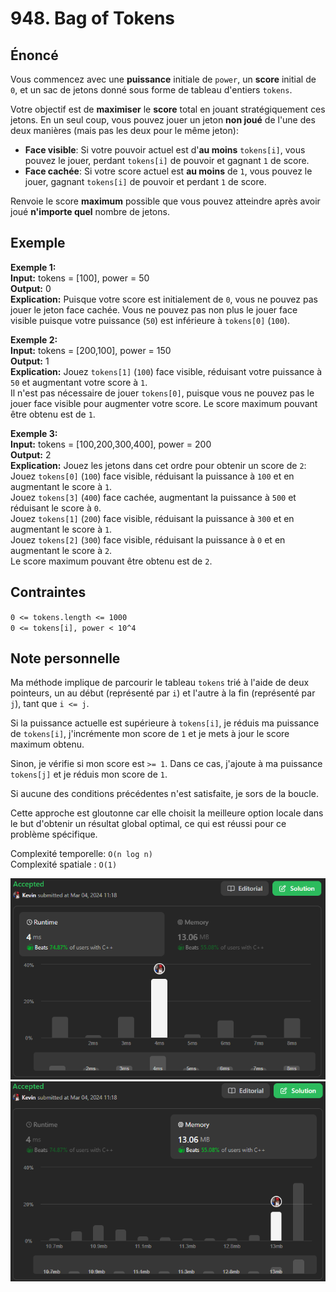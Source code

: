 # 948. Bag of Tokens

## Énoncé

Vous commencez avec une **puissance** initiale de `power`, un **score** initial de `0`, et un sac de jetons donné sous forme de tableau d'entiers `tokens`.

Votre objectif est de **maximiser** le **score** total en jouant stratégiquement ces jetons. En un seul coup, vous pouvez jouer un jeton **non joué** de l'une des deux manières (mais pas les deux pour le même jeton):

- **Face visible**: Si votre pouvoir actuel est d'**au moins** `tokens[i]`, vous pouvez le jouer, perdant `tokens[i]` de pouvoir et gagnant `1` de score.
- **Face cachée**: Si votre score actuel est **au moins** de `1`, vous pouvez le jouer, gagnant `tokens[i]` de pouvoir et perdant `1` de score.

Renvoie le score **maximum** possible que vous pouvez atteindre après avoir joué **n'importe quel** nombre de jetons.

## Exemple

**Exemple 1:**  
**Input:** tokens = [100], power = 50  
**Output:** 0  
**Explication:** Puisque votre score est initialement de `0`, vous ne pouvez pas jouer le jeton face cachée. Vous ne pouvez pas non plus le jouer face visible puisque votre puissance (`50`) est inférieure à `tokens[0]` (`100`).

**Exemple 2:**  
**Input:** tokens = [200,100], power = 150  
**Output:** 1  
**Explication:** Jouez `tokens[1]` (`100`) face visible, réduisant votre puissance à `50` et augmentant votre score à `1`.  
Il n'est pas nécessaire de jouer `tokens[0]`, puisque vous ne pouvez pas le jouer face visible pour augmenter votre score. Le score maximum pouvant être obtenu est de `1`.

**Exemple 3:**  
**Input:** tokens = [100,200,300,400], power = 200  
**Output:** 2  
**Explication:** Jouez les jetons dans cet ordre pour obtenir un score de `2`:  
Jouez `tokens[0]` (`100`) face visible, réduisant la puissance à `100` et en augmentant le score à `1`.  
Jouez `tokens[3]` (`400`) face cachée, augmentant la puissance à `500` et réduisant le score à `0`.  
Jouez `tokens[1]` (`200`) face visible, réduisant la puissance à `300` et en augmentant le score à `1`.  
Jouez `tokens[2]` (`300`) face visible, réduisant la puissance à `0` et en augmentant le score à `2`.  
Le score maximum pouvant être obtenu est de `2`.

## Contraintes

`0 <= tokens.length <= 1000`  
`0 <= tokens[i], power < 10^4`

## Note personnelle

Ma méthode implique de parcourir le tableau `tokens` trié à l'aide de deux pointeurs, un au début (représenté par `i`) et l'autre à la fin (représenté par `j`), tant que `i <= j`.

Si la puissance actuelle est supérieure à `tokens[i]`, je réduis ma puissance de `tokens[i]`, j'incrémente mon score de `1` et je mets à jour le score maximum obtenu.

Sinon, je vérifie si mon score est `>= 1`. Dans ce cas, j'ajoute à ma puissance `tokens[j]` et je réduis mon score de `1`.

Si aucune des conditions précédentes n'est satisfaite, je sors de la boucle.

Cette approche est gloutonne car elle choisit la meilleure option locale dans le but d'obtenir un résultat global optimal, ce qui est réussi pour ce problème spécifique.

Complexité temporelle: `O(n log n)`  
Complexité spatiale : `O(1)`

<img src="../imgs/0948-runtime.png"/>
<img src="../imgs/0948-memory.png"/>
